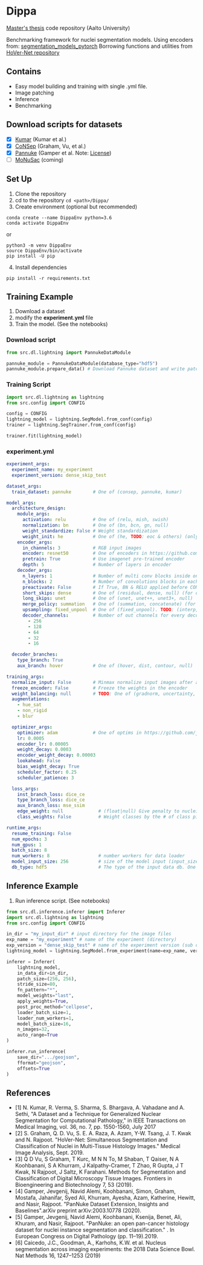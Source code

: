 # Dippa
[Master's thesis](https://aaltodoc.aalto.fi/handle/123456789/108225) code repository (Aalto University)

Benchmarking framework for nuclei segmentation models.
Using encoders from: [segmentation_models_pytorch](https://github.com/qubvel/segmentation_models.pytorch)
Borrowing functions and utilities from [HoVer-Net repository](https://github.com/vqdang/hover_net)

## Contains
 - Easy model building and training with single .yml file.
 - Image patching
 - Inference
 - Benchmarking  

## Download scripts for datasets
* [x] [Kumar](https://ieeexplore.ieee.org/document/7872382) (Kumar et al.)
* [x] [CoNSep](https://arxiv.org/pdf/1812.06499) (Graham, Vu, et al.)
* [x] [Pannuke](https://arxiv.org/abs/2003.10778) (Gamper et al. Note: [License](https://creativecommons.org/licenses/by-nc-sa/4.0/))
* [ ] [MoNuSac](https://monusac-2020.grand-challenge.org/) (coming)

## Set Up
1. Clone the repository
2. cd to the repository `cd <path>/Dippa/`
3. Create environment (optional but recommended) 
```
conda create --name DippaEnv python=3.6
conda activate DippaEnv
```
or 

```
python3 -m venv DippaEnv
source DippaEnv/bin/activate
pip install -U pip
```

4. Install dependencies 
```
pip install -r requirements.txt
```

## Training Example
 
 1. Download a dataset
 2. modify the **experiment.yml** file
 3. Train the model. (See the notebooks)

### Download script
```python
from src.dl.lightning import PannukeDataModule

pannuke_module = PannukeDataModule(database_type="hdf5")
pannuke_module.prepare_data() # Download Pannuke dataset and write patches to h5 db
```

### Training Script 

```python
import src.dl.lightning as lightning
from src.config import CONFIG

config = CONFIG
lightning_model = lightning.SegModel.from_conf(config)
trainer = lightning.SegTrainer.from_conf(config)

trainer.fit(lightning_model)
```

### experiment.yml

```yaml
experiment_args:
  experiment_name: my_experiment
  experiment_version: dense_skip_test

dataset_args:
  train_dataset: pannuke        # One of (consep, pannuke, kumar)

model_args:
  architecture_design:
    module_args:
      activation: relu          # One of (relu, mish, swish)
      normalization: bn         # One of (bn, bcn, gn, null)
      weight_standardize: False # Weight standardization
      weight_init: he           # One of (he, TODO: eoc & others) (only for decoder if pretrain)
    encoder_args:
      in_channels: 3            # RGB input images
      encoder: resnet50         # One of encoders in https://github.com/qubvel/segmentation_models.pytorch
      pretrain: True            # Use imagenet pre-trained encoder
      depth: 5                  # Number of layers in encoder
    decoder_args:
      n_layers: 1               # Number of multi conv blocks inside one decoder level 
      n_blocks: 2               # Number of convolutions blocks in each multi conv block
      preactivate: False        # If True, BN & RELU applied before CONV
      short_skips: dense        # One of (residual, dense, null) (for decoder branch only)
      long_skips: unet          # One of (unet, unet++, unet3+, null)
      merge_policy: summation   # One of (summation, concatenate) (for long skips only)
      upsampling: fixed_unpool  # One of (fixed_unpool). TODO: (interp, max_unpool, transconv)
      decoder_channels:         # Number of out channels for every decoder layer
        - 256
        - 128
        - 64
        - 32
        - 16 

  decoder_branches:
    type_branch: True
    aux_branch: hover           # One of (hover, dist, contour, null)

training_args:
  normalize_input: False        # Minmax normalize input images after augs
  freeze_encoder: False         # Freeze the weights in the encoder
  weight_balancing: null        # TODO: One of (gradnorm, uncertainty, null) 
  augmentations:                
    - hue_sat
    - non_rigid
    - blur

  optimizer_args:
    optimizer: adam             # One of optims in https://github.com/jettify/pytorch-optimizer or torch.optim 
    lr: 0.0005
    encoder_lr: 0.00005
    weight_decay: 0.0003
    encoder_weight_decay: 0.00003
    lookahead: False
    bias_weight_decay: True
    scheduler_factor: 0.25
    scheduler_patience: 3

  loss_args:
    inst_branch_loss: dice_ce
    type_branch_loss: dice_ce
    aux_branch_loss: mse_ssim
    edge_weight: null             # (float|null) Give penalty to nuclei borders in cross-entropy based losses
    class_weights: False          # Weight classes by the # of class pixels in the data

runtime_args:
  resume_training: False
  num_epochs: 3
  num_gpus: 1
  batch_size: 8
  num_workers: 8                  # number workers for data loader
  model_input_size: 256           # size of the model input (input_size, input_size)
  db_type: hdf5                   # The type of the input data db. One of (hdf5, zarr). 

```

## Inference Example

1. Run inference script. (See notebooks)

```python
from src.dl.inference.inferer import Inferer
import src.dl.lightning as lightning
from src.config import CONFIG

in_dir = "my_input_dir" # input directory for the image files
exp_name = "my_experiment" # name of the experiment (directory)
exp_version = "dense_skip_test" # name of the experiment version (sub directory inside the experiment dir)
lightning_model = lightning.SegModel.from_experiment(name=exp_name, version=exp_version)

inferer = Inferer(
    lightning_model,
    in_data_dir=in_dir,
    patch_size=(256, 256),
    stride_size=80,
    fn_pattern="*",
    model_weights="last",
    apply_weights=True,
    post_proc_method="cellpose",
    loader_batch_size=1,
    loader_num_workers=1,
    model_batch_size=16,
    n_images=32,
    auto_range=True
)

inferer.run_inference(
    save_dir=".../geojson",
    fformat="geojson",
    offsets=True
)
```

## References

- [1] N. Kumar, R. Verma, S. Sharma, S. Bhargava, A. Vahadane and A. Sethi, "A Dataset and a Technique for Generalized Nuclear Segmentation for Computational Pathology," in IEEE Transactions on Medical Imaging, vol. 36, no. 7, pp. 1550-1560, July 2017 
- [2] S. Graham, Q. D. Vu, S. E. A. Raza, A. Azam, Y-W. Tsang, J. T. Kwak and N. Rajpoot. "HoVer-Net: Simultaneous Segmentation and Classification of Nuclei in Multi-Tissue Histology Images." Medical Image Analysis, Sept. 2019.
- [3] Q D Vu, S Graham, T Kurc, M N N To, M Shaban, T Qaiser, N A Koohbanani, S A Khurram, J Kalpathy-Cramer, T Zhao, R Gupta, J T Kwak, N Rajpoot, J Saltz, K Farahani. Methods for Segmentation and Classification of Digital Microscopy Tissue Images. Frontiers in Bioengineering and Biotechnology 7, 53 (2019).  
- [4] Gamper, Jevgenij, Navid Alemi, Koohbanani, Simon, Graham, Mostafa, Jahanifar, Syed Ali, Khurram, Ayesha, Azam, Katherine, Hewitt, and Nasir, Rajpoot. "PanNuke Dataset Extension, Insights and Baselines".arXiv preprint arXiv:2003.10778 (2020).
- [5] Gamper, Jevgenij, Navid Alemi, Koohbanani, Ksenija, Benet, Ali, Khuram, and Nasir, Rajpoot. "PanNuke: an open pan-cancer histology dataset for nuclei instance segmentation and classification." . In European Congress on Digital Pathology (pp. 11–19).2019.
- [6] Caicedo, J.C., Goodman, A., Karhohs, K.W. et al. Nucleus segmentation across imaging experiments: the 2018 Data Science Bowl. Nat Methods 16, 1247–1253 (2019)
